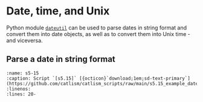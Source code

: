 # Date, time, and Unix 

Python module [`dateutil`](https://dateutil.readthedocs.io/en/stable/) can be used to parse dates in string format and convert them into date objects, as well as to convert them into Unix time - and viceversa.

## Parse a date in string format

```{rli} https://github.com/catlism/catlism_scripts/raw/main/s5.15_example_dateutil.py
:name: s5-15
:caption: Script `[s5.15]` [{octicon}`download;1em;sd-text-primary`](https://github.com/catlism/catlism_scripts/raw/main/s5.15_example_dateutil.py)
:linenos:
:lines: 20-
```

